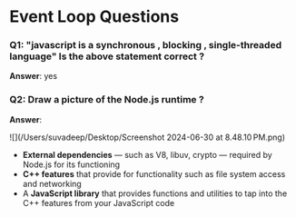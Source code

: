 # Event Loop Questions

### Q1: "javascript is a synchronous , blocking , single-threaded language" Is the above statement correct ? 

**Answer**: yes 

### Q2: Draw a picture of the Node.js runtime ? 

**Answer**: 

![](/Users/suvadeep/Desktop/Screenshot 2024-06-30 at 8.48.10 PM.png)

- **External dependencies** — such as V8, libuv, crypto — required by Node.js for its functioning
- **C++ features** that provide for functionality such as file system access and networking
- A **JavaScript library** that provides functions and utilities to tap into the C++ features from your JavaScript code